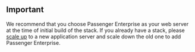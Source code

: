 

## Important

We recommend that you choose Passenger Enterprise as your web server at the time of initial build of the stack. If you already have a stack, please [scale up](/managing-your-stack/scaling) to a new application server and scale down the old one to add Passenger Enterprise.



